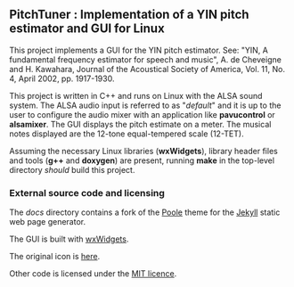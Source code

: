 ## PitchTuner : Implementation of a YIN pitch estimator and GUI for Linux

This project implements a GUI for the YIN pitch estimator. See:
"YIN, A fundamental frequency estimator for speech and music",
A. de Cheveigne and H. Kawahara, Journal of the Acoustical Society of
America, Vol. 11, No. 4, April 2002, pp. 1917-1930.

This project is written in C++ and runs on Linux with the ALSA sound system. 
The ALSA audio input is referred to as "*default*" and it is up to the user to 
configure the audio mixer with an application like **pavucontrol** or 
**alsamixer**. The GUI displays the pitch estimate on a meter. The musical 
notes displayed are the 12-tone equal-tempered scale (12-TET). 

Assuming the necessary Linux libraries (**wxWidgets**), library header files and 
tools (**g++** and **doxygen**) are present, running **make** in the 
top-level directory *should* build this project.
 
### External source code and licensing

The *docs* directory contains a fork of the [Poole](http://getpoole.com)
theme for the [Jekyll](http://jekyllrb.com) static web page generator.

The GUI is built with [wxWidgets](https://www.wxwidgets.org).

The original icon is
[here](https://www.flaticon.com/free-icon/tuning-fork_1005015).

Other code is licensed under the [MIT licence](LICENCE).
